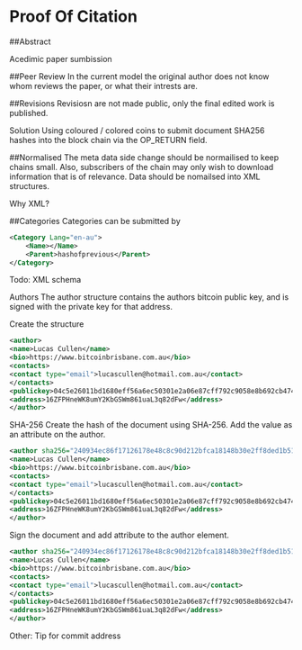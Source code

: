 Proof Of Citation
===============

##Abstract

Acedimic paper sumbission

##Peer Review
In the current model the original author does not know whom reviews the paper, or what their intrests are.

##Revisions
Revisiosn are not made public, only the final edited work is published.

Solution
Using coloured / colored coins to submit document SHA256 hashes into the block chain via the OP_RETURN field.

##Normalised
The meta data side change should be normailised to keep chains small.  Also, subscribers of the chain may only wish to download information that is of relevance.  Data should be nomailsed into XML structures.

Why XML?

##Categories
Categories can be submitted by

```xml
<Category Lang="en-au">
    <Name></Name>
    <Parent>hashofprevious</Parent>
</Category>
```
Todo: XML schema

Authors
The author structure contains the authors bitcoin public key, and is signed with the private key for that address.

Create the structure
```xml
<author>
<name>Lucas Cullen</name>
<bio>https://www.bitcoinbrisbane.com.au</bio>
<contacts>
<contact type="email">lucascullen@hotmail.com.au</contact>
</contacts>
<publickey>04c5e26011bd1680eff56a6ec50301e2a06e87cff792c9058e8b692cb47488a18b1d9e509d31c5b98248d9aed24e70512ef3b054f2f02afc8f5b54db5b3516fa0a</publickey>
<address>16ZFPHneWK8umY2KbGSWm861uaL3q82dFw</address>
</author>
```
SHA-256
Create the hash of the document using SHA-256.  Add the value as an attribute on the author.
```xml
<author sha256="240934ec86f17126178e48c8c90d212bfca18148b30e2ff8ded1b51a662c80cf">
<name>Lucas Cullen</name>
<bio>https://www.bitcoinbrisbane.com.au</bio>
<contacts>
<contact type="email">lucascullen@hotmail.com.au</contact>
</contacts>
<publickey>04c5e26011bd1680eff56a6ec50301e2a06e87cff792c9058e8b692cb47488a18b1d9e509d31c5b98248d9aed24e70512ef3b054f2f02afc8f5b54db5b3516fa0a</publickey>
<address>16ZFPHneWK8umY2KbGSWm861uaL3q82dFw</address>
</author>
```

Sign the document and add attribute to the author element.

```xml
<author sha256="240934ec86f17126178e48c8c90d212bfca18148b30e2ff8ded1b51a662c80cf" version="Bitcoin-qt (1.0)" signature="G0xzGNeKfEwPz34Dr5lFwUhyCkj+KKSQGcaeQJ44cxzYPmVRJjw6kBgBBGwsnIWA0oqMrJAXJCNpbwW8anHaTjY=">
<name>Lucas Cullen</name>
<bio>https://www.bitcoinbrisbane.com.au</bio>
<contacts>
<contact type="email">lucascullen@hotmail.com.au</contact>
</contacts>
<publickey>04c5e26011bd1680eff56a6ec50301e2a06e87cff792c9058e8b692cb47488a18b1d9e509d31c5b98248d9aed24e70512ef3b054f2f02afc8f5b54db5b3516fa0a</publickey>
<address>16ZFPHneWK8umY2KbGSWm861uaL3q82dFw</address>
</author>
```
Other:
Tip for commit address
